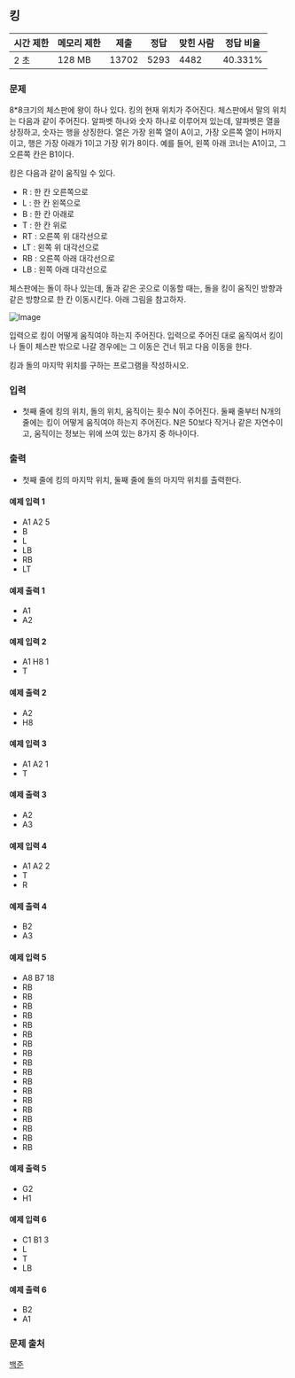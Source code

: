 ## 킹
 
|시간 제한|	메모리 제한|	제출|	정답|	맞힌 사람|	정답 비율|
|---|---|---|---|---|---|
|2 초|	128 MB|	13702|	5293|	4482|	40.331%|

### 문제
8*8크기의 체스판에 왕이 하나 있다. 킹의 현재 위치가 주어진다. 체스판에서 말의 위치는 다음과 같이 주어진다. 알파벳 하나와 숫자 하나로 이루어져 있는데, 알파벳은 열을 상징하고, 숫자는 행을 상징한다. 열은 가장 왼쪽 열이 A이고, 가장 오른쪽 열이 H까지 이고, 행은 가장 아래가 1이고 가장 위가 8이다. 예를 들어, 왼쪽 아래 코너는 A1이고, 그 오른쪽 칸은 B1이다.

킹은 다음과 같이 움직일 수 있다.

- R : 한 칸 오른쪽으로
- L : 한 칸 왼쪽으로
- B : 한 칸 아래로
- T : 한 칸 위로
- RT : 오른쪽 위 대각선으로
- LT : 왼쪽 위 대각선으로
- RB : 오른쪽 아래 대각선으로
- LB : 왼쪽 아래 대각선으로

체스판에는 돌이 하나 있는데, 돌과 같은 곳으로 이동할 때는, 돌을 킹이 움직인 방향과 같은 방향으로 한 칸 이동시킨다. 아래 그림을 참고하자.

![Image](https://upload.acmicpc.net/259549ad-b275-48a1-91f7-197a7ce72a23/-/preview/)

입력으로 킹이 어떻게 움직여야 하는지 주어진다. 입력으로 주어진 대로 움직여서 킹이나 돌이 체스판 밖으로 나갈 경우에는 그 이동은 건너 뛰고 다음 이동을 한다.

킹과 돌의 마지막 위치를 구하는 프로그램을 작성하시오.

### 입력
- 첫째 줄에 킹의 위치, 돌의 위치, 움직이는 횟수 N이 주어진다. 둘째 줄부터 N개의 줄에는 킹이 어떻게 움직여야 하는지 주어진다. N은 50보다 작거나 같은 자연수이고, 움직이는 정보는 위에 쓰여 있는 8가지 중 하나이다.

### 출력
- 첫째 줄에 킹의 마지막 위치, 둘째 줄에 돌의 마지막 위치를 출력한다.

#### 예제 입력 1 
- A1 A2 5
- B
- L
- LB
- RB
- LT
#### 예제 출력 1 
- A1
- A2
#### 예제 입력 2 
- A1 H8 1
- T
#### 예제 출력 2 
- A2
- H8
#### 예제 입력 3 
- A1 A2 1
- T
#### 예제 출력 3 
- A2
- A3
#### 예제 입력 4 
- A1 A2 2
- T
- R
#### 예제 출력 4 
- B2
- A3
#### 예제 입력 5 
- A8 B7 18
- RB
- RB
- RB
- RB
- RB
- RB
- RB
- RB
- RB
- RB
- RB
- RB
- RB
- RB
- RB
- RB
- RB
- RB
#### 예제 출력 5 
- G2
- H1
#### 예제 입력 6 
- C1 B1 3
- L
- T
- LB
#### 예제 출력 6 
- B2
- A1

### 문제 출처
[백준](https://www.acmicpc.net/problem/1063)